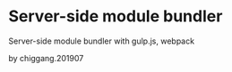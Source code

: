 # Server-side module bundler
Server-side module bundler with gulp.js, webpack

by chiggang.201907
 
